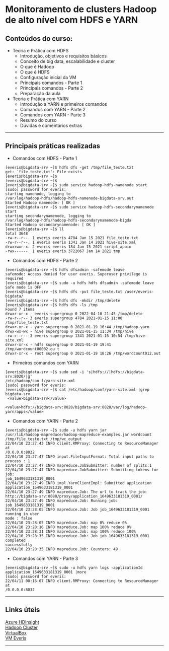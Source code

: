 # Monitoramento de clusters Hadoop de alto nível com HDFS e YARN  

## Conteúdos do curso:  

* Teoria e Prática com HDFS  
    - Introdução, objetivos e requisitos básicos  
    - Conceito de big data, escalabilidade e cluster  
    - O que é Hadoop  
    - O que é HDFS  
    - Configuração inicial da VM  
    - Principais comandos - Parte 1  
    - Principais comandos - Parte 2  
    - Preparação da aula  
* Teoria e Prática com YARN  
    - Introdução a YARN e primeiros comandos  
    - Comandos com YARN - Parte 2  
    - Comandos com YARN - Parte 3  
    - Resumo do curso  
    - Dúvidas e comentários extras  

---

## Principais práticas realizadas

* Comandos com HDFS - Parte 1  
```
[everis@bigdata-srv ~]$ hdfs dfs -get /tmp/file_teste.txt
get: `file_teste.txt': File exists
[everis@bigdata-srv ~]$
[everis@bigdata-srv ~]$
[everis@bigdata-srv ~]$ sudo service hadoop-hdfs-namenode start
[sudo] password for everis:
starting namenode, logging to 
/var/log/hadoop-hdfs/hadoop-hdfs-namenode-bigdata-srv.out
Started Hadoop namenode: [ OK ]
[everis@bigdata-srv ~]$ sudo service hadoop-hdfs-secondarynamenode start
starting secondarynamenode, logging to 
/var/log/hadoop-hdfs/hadoop-hdfs-secondarynamenode-bigda
Started Hadoop secondarynamenode: [ OK ]
[everis@bigdata-srv ~]$ ll
total 3648
-rw-r--r--. 1 everis everis 4784 Jan 15 2021 file_teste.txt
-rw-r--r--. 1 everis everis 1341 Jan 14 2021 hive-site.xml
drwxrwxr-x. 2 everis everis 184 Jan 15 2021 script_apoio
-rwx------. 1 everis everis 3722067 Jan 14 2021 tmp  
```

* Comandos com HDFS - Parte 2  
```
[everis@bigdata-srv ~]$ hdfs dfsadmin -safemode leave
safemode: Access denied for user everis. Superuser privilege is required
[everis@bigdata-srv ~]$ sudo -u hdfs hdfs dfsadmin -safemode leave
Safe mode is OFF
[everis@bigdata-srv ~]$ hdfs dfs -put file_teste.txt /user/everis-bigdata/
[everis@bigdata-srv ~]$ hdfs dfs -mkdir /tmp/delete
[everis@bigdata-srv ~]$ hdfs dfs -ls /tmp
Found 7 items
drwxr-xr-x - everis supergroup 0 2022-04-10 21:45 /tmp/delete
-rw-r--r-- 3 everis supergroup 4784 2021-01-15 11:00 /tmp/file_teste.txt
drwxr-xr-x - yarn supergroup 0 2021-01-19 16:44 /tmp/hadoop-yarn
drwx-wx-wx - hive supergroup 0 2021-01-15 11:34 /tmp/hive
-rw-r--r-- 3 everis supergroup 1341 2021-01-15 10:54 /tmp/hive-site.xml
drwxr-xr-x - hdfs supergroup 0 2021-01-19 19:41 
/tmp/wordcount00002.ou t
drwxr-xr-x - root supergroup 0 2021-01-19 18:26 /tmp/wordcount012.out  
```

* Primeiros comandos com YARN  
```  
[everis@bigdata-srv ~]$ sudo sed -i 's|hdfs://|hdfs://bigdata-srv:8020/|g' 
/etc/hadoop/con f/yarn-site.xml
[sudo] password for everis:
[everis@bigdata-srv ~]$ cat /etc/hadoop/conf/yarn-site.xml |grep bigdata-srv
 <value>bigdata-srv</value>
 
<value>hdfs://bigdata-srv:8020/bigdata-srv:8020/var/log/hadoop-yarn/apps</value>
```  

* Comandos com YARN - Parte 2  
```
[everis@bigdata-srv ~]$ sudo -u hdfs yarn jar 
/usr/lib/hadoop-mapreduce/hadoop-mapreduce-examples.jar wordcount 
/tmp/file_teste.txt /tmp/wc_output
22/04/10 23:27:43 INFO client.RMProxy: Connecting to ResourceManager at 
/0.0.0.0:8032
22/04/10 23:27:47 INFO input.FileInputFormat: Total input paths to process : 1
22/04/10 23:27:47 INFO mapreduce.JobSubmitter: number of splits:1
22/04/10 23:27:47 INFO mapreduce.JobSubmitter: Submitting tokens for job: 
job_1649633181319_0001
22/04/10 23:27:49 INFO impl.YarnClientImpl: Submitted application 
application_1649633181319_0001
22/04/10 23:27:49 INFO mapreduce.Job: The url to track the job: 
http://bigdata-srv:8088/proxy/application_1649633181319_0001/
22/04/10 23:27:49 INFO mapreduce.Job: Running job: job_1649633181319_0001
22/04/10 23:28:05 INFO mapreduce.Job: Job job_1649633181319_0001 running in uber 
mode : false
22/04/10 23:28:05 INFO mapreduce.Job: map 0% reduce 0%
22/04/10 23:28:16 INFO mapreduce.Job: map 100% reduce 0%
22/04/10 23:28:31 INFO mapreduce.Job: map 100% reduce 100%
22/04/10 23:28:35 INFO mapreduce.Job: Job job_1649633181319_0001 completed 
successfully
22/04/10 23:28:35 INFO mapreduce.Job: Counters: 49  
```  

* Comandos com YARN - Parte 3  
```  
[everis@bigdata-srv ~]$ sudo -u hdfs yarn logs -applicationId 
application_1649633181319_0001 |more
[sudo] password for everis:
22/04/11 00:16:07 INFO client.RMProxy: Connecting to ResourceManager at 
/0.0.0.0:8032  
```

---

## Links úteis  

[Azure HDInsight](https://azure.microsoft.com/pt-br/services/hdinsight/#overview)  
[Hadoop Cluster](https://alissonmachado.com.br/hadoop-cluster/)  
[VirtualBox](https://www.treinaweb.com.br/blog/criando-uma-maquina-virtual-com-a-virtualbox)  
[VM Everis](https://drive.google.com/file/d/1CsHc311jp4EuZ8be5KGaumniGAafa8sC/view?usp=sharing)  

---
